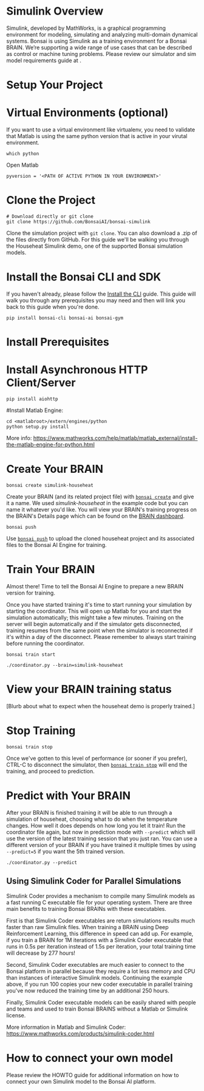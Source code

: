 # Simulink Overview

Simulink, developed by MathWorks, is a graphical programming environment for modeling, simulating and analyzing multi-domain dynamical systems. Bonsai is using Simulink as a training environment for a Bonsai BRAIN. We’re supporting a wide range of use cases that can be described as control or machine tuning problems. Please review our simulator and sim model requirements guide at <URL>.

# Setup Your Project

# Virtual Environments (optional)

If you want to use a virtual environment like virtualenv, you need to validate that Matlab is using the same python version  that is active in your virutal environment.

    which python

Open Matlab

    pyversion = '<PATH OF ACTIVE PYTHON IN YOUR ENVIRONMENT>'

# Clone the Project

```
# Download directly or git clone
git clone https://github.com/BonsaiAI/bonsai-simulink
```

Clone the simulation project with `git clone`. You can also download a .zip of the files directly from GitHub. For this guide we'll be walking you through the Househeat Simulink demo, one of the supported Bonsai simulation models.

# Install the Bonsai CLI and SDK

If you haven't already, please follow the [Install the CLI][2] guide. This guide will walk you through any prerequisites you may need and then will link you back to this guide when you're done.

```
pip install bonsai-cli bonsai-ai bonsai-gym
```

# Install Prerequisites

# Install Asynchronous HTTP Client/Server
```
pip install aiohttp
```

#Install Matlab Engine:
```
cd <matlabroot>/extern/engines/python
python setup.py install
```

More info: https://www.mathworks.com/help/matlab/matlab_external/install-the-matlab-engine-for-python.html


# Create Your BRAIN

```
bonsai create simulink-househeat
```

Create your BRAIN (and its related project file) with [`bonsai create`][18] and give it a name. We used *simulink-househeat* in the example code but you can name it whatever you'd like. You will view your BRAIN's training progress on the BRAIN's Details page which can be found on the [BRAIN dashboard][5].

```
bonsai push
```

Use [`bonsai push`][19] to upload the cloned househeat project and its associated files to the Bonsai AI Engine for training.

# Train Your BRAIN

Almost there! Time to tell the Bonsai AI Engine to prepare a new BRAIN version for training.

Once you have started training it's time to start running your simulation by starting the coordinator. This will open up Matlab for you and start the simulation automatically; this might take a few minutes. Training on the server will begin automatically and if the simulator gets disconnected, training resumes from the same point when the simulator is reconnected if it's within a day of the disconnect. Please remember to always start training before running the coordinator.

```
bonsai train start
```

```
./coordinator.py --brain=simulink-househeat
```

# View your BRAIN training status

[Blurb about what to expect when the househeat demo is properly trained.]

# Stop Training

```
bonsai train stop
```

Once we've gotten to this level of performance (or sooner if you prefer), CTRL-C to disconnect the simulator, then [`bonsai train stop`][21] will end the training, and proceed to prediction.


# Predict with Your BRAIN

After your BRAIN is finished training it will be able to run through a simulation of househeat, choosing what to do when the temperature changes. How well it does depends on how long you let it train! Run the coordinator file again, but now in prediction mode with `--predict` which will use the version of the latest training session that you just ran. You can use a different version of your BRAIN if you have trained it multiple times by using `--predict=5` if you want the 5th trained version.

```
./coordinator.py --predict
```

## Using Simulink Coder for Parallel Simulations

Simulink Coder provides a mechanism to compile many Simulink models as a fast running C executable file for your operating system. There are three main benefits to training Bonsai BRAINs with these executables.

First is that Simulink Coder executables are return simulations results much faster than raw Simulink files. When training a BRAIN using Deep Reinforcement Learning, this difference in speed can add up. For example, if you train a BRAIN for 1M iterations with a Simulink Coder executable that runs in 0.5s per iteration instead of 1.5s per iteration, your total training time will decrease by 277 hours!

Second, Simulink Coder executables are much easier to connect to the Bonsai platform in parallel because they require a lot less memory and CPU than instances of interactive Simulink models. Continuing the example above, if you run 100 copies your new coder executable in parallel training you've now reduced the training time by an additional 250 hours.

Finally, Simulink Coder executable models can be easily shared with people and teams and used to train Bonsai BRAINS without a Matlab or Simulink license.

More information in Matlab and Simulink Coder: https://www.mathworks.com/products/simulink-coder.html

# How to connect your own model

Please review the HOWTO guide for additional information on how to connect your own Simulink model to the Bonsai AI platform.

[1]: getting-started.html#overview
[2]: cli-install-guide.html#install-prerequisites
[3]: ../references/cli-reference.html
[4]: https://gym.openai.com/envs/MountainCar-v0
[5]: https://beta.bons.ai
[16]: ../images/fully_trained_brain.png
[17]: ../references/cli-reference.html#bonsai-configure
[18]: ../references/cli-reference.html#bonsai-create
[19]: ../references/cli-reference.html#bonsai-push
[20]: ../references/cli-reference.html#bonsai-train-start
[21]: ../references/cli-reference.html#bonsai-train-stop
[22]: https://github.com/BonsaiAI
[23]: ../examples.html
